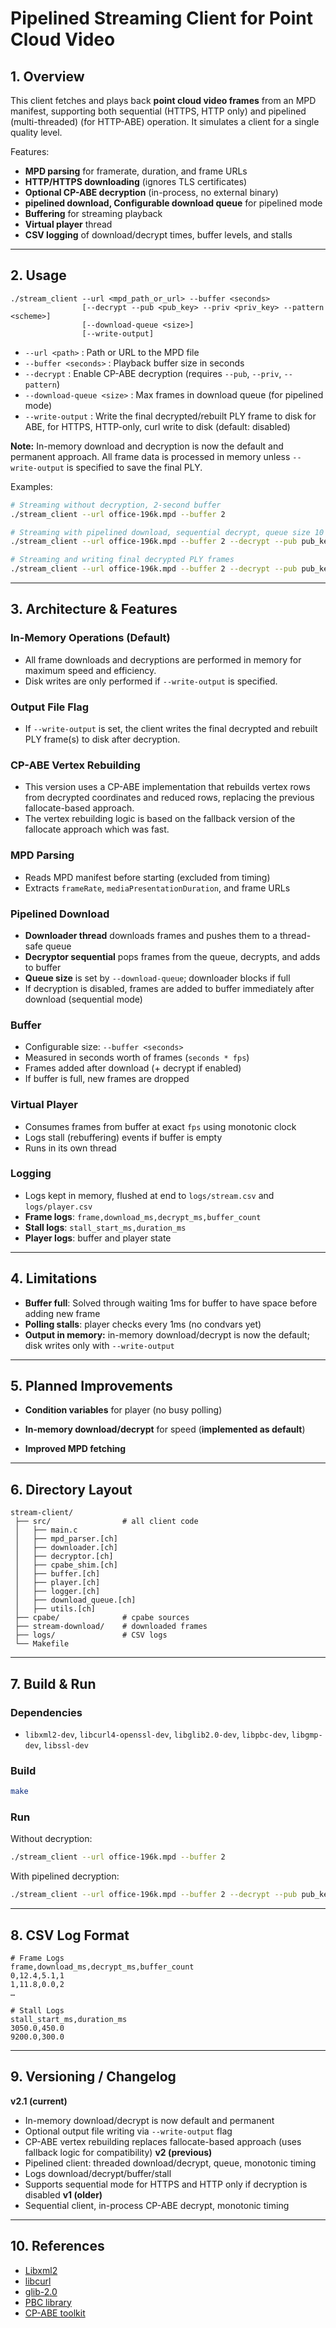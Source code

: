 # Pipelined Streaming Client for Point Cloud Video

## 1. Overview
This client fetches and plays back **point cloud video frames** from an MPD manifest, supporting both sequential (HTTPS, HTTP only) and pipelined (multi-threaded) (for HTTP-ABE) operation. It simulates a client for a single quality level.

Features:
- **MPD parsing** for framerate, duration, and frame URLs
- **HTTP/HTTPS downloading** (ignores TLS certificates)
- **Optional CP-ABE decryption** (in-process, no external binary)
- **pipelined download, Configurable download queue** for pipelined mode
- **Buffering** for streaming playback
- **Virtual player** thread
- **CSV logging** of download/decrypt times, buffer levels, and stalls

---

## 2. Usage

```
./stream_client --url <mpd_path_or_url> --buffer <seconds>
                [--decrypt --pub <pub_key> --priv <priv_key> --pattern <scheme>]
                [--download-queue <size>]
                [--write-output]
```

- `--url <path>` : Path or URL to the MPD file
- `--buffer <seconds>` : Playback buffer size in seconds
- `--decrypt` : Enable CP-ABE decryption (requires `--pub`, `--priv`, `--pattern`)
- `--download-queue <size>` : Max frames in download queue (for pipelined mode)
- `--write-output` : Write the final decrypted/rebuilt PLY frame to disk for ABE, for HTTPS, HTTP-only, curl write to disk (default: disabled)

**Note:** In-memory download and decryption is now the default and permanent approach. All frame data is processed in memory unless `--write-output` is specified to save the final PLY.

Examples:
```bash
# Streaming without decryption, 2-second buffer
./stream_client --url office-196k.mpd --buffer 2

# Streaming with pipelined download, sequential decrypt, queue size 10
./stream_client --url office-196k.mpd --buffer 2 --decrypt --pub pub_key --priv priv_key --pattern xyz --download-queue 10

# Streaming and writing final decrypted PLY frames
./stream_client --url office-196k.mpd --buffer 2 --decrypt --pub pub_key --priv priv_key --pattern xyz --write-output
```

---

## 3. Architecture & Features
### In-Memory Operations (Default)
- All frame downloads and decryptions are performed in memory for maximum speed and efficiency.
- Disk writes are only performed if `--write-output` is specified.

### Output File Flag
- If `--write-output` is set, the client writes the final decrypted and rebuilt PLY frame(s) to disk after decryption.

### CP-ABE Vertex Rebuilding
- This version uses a CP-ABE implementation that rebuilds vertex rows from decrypted coordinates and reduced rows, replacing the previous fallocate-based approach.
- The vertex rebuilding logic is based on the fallback version of the fallocate approach which was fast.

### MPD Parsing
- Reads MPD manifest before starting (excluded from timing)
- Extracts `frameRate`, `mediaPresentationDuration`, and frame URLs

### Pipelined Download
- **Downloader thread** downloads frames and pushes them to a thread-safe queue
- **Decryptor sequential** pops frames from the queue, decrypts, and adds to buffer
- **Queue size** is set by `--download-queue`; downloader blocks if full
- If decryption is disabled, frames are added to buffer immediately after download (sequential mode)

### Buffer
- Configurable size: `--buffer <seconds>`
- Measured in seconds worth of frames (`seconds * fps`)
- Frames added after download (+ decrypt if enabled)
- If buffer is full, new frames are dropped

### Virtual Player
- Consumes frames from buffer at exact `fps` using monotonic clock
- Logs stall (rebuffering) events if buffer is empty
- Runs in its own thread

### Logging
- Logs kept in memory, flushed at end to `logs/stream.csv` and `logs/player.csv`
- **Frame logs**: `frame,download_ms,decrypt_ms,buffer_count`
- **Stall logs**: `stall_start_ms,duration_ms`
- **Player logs**: buffer and player state

---

## 4. Limitations
- **Buffer full**: Solved through waiting 1ms for buffer to have space before adding new frame
- **Polling stalls**: player checks every 1ms (no condvars yet)
- **Output in memory:** in-memory download/decrypt is now the default; disk writes only with `--write-output`

---

## 5. Planned Improvements
- **Condition variables** for player (no busy polling)
  
- **In-memory download/decrypt** for speed (**implemented as default**)
- **Improved MPD fetching**

---

## 6. Directory Layout
```
stream-client/
 ├── src/                # all client code
 │   ├── main.c
 │   ├── mpd_parser.[ch]
 │   ├── downloader.[ch]
 │   ├── decryptor.[ch]
 │   ├── cpabe_shim.[ch]
 │   ├── buffer.[ch]
 │   ├── player.[ch]
 │   ├── logger.[ch]
 │   ├── download_queue.[ch]
 │   ├── utils.[ch]
 ├── cpabe/              # cpabe sources
 ├── stream-download/    # downloaded frames
 ├── logs/               # CSV logs
 └── Makefile
```

---

## 7. Build & Run

### Dependencies
- `libxml2-dev`, `libcurl4-openssl-dev`, `libglib2.0-dev`, `libpbc-dev`, `libgmp-dev`, `libssl-dev`

### Build
```bash
make
```

### Run
Without decryption:
```bash
./stream_client --url office-196k.mpd --buffer 2
```
With pipelined decryption:
```bash
./stream_client --url office-196k.mpd --buffer 2 --decrypt --pub pub_key --priv priv_key --pattern xyz --download-queue 10
```

---

## 8. CSV Log Format

```
# Frame Logs
frame,download_ms,decrypt_ms,buffer_count
0,12.4,5.1,1
1,11.8,0.0,2
…

# Stall Logs
stall_start_ms,duration_ms
3050.0,450.0
9200.0,300.0
```

---

## 9. Versioning / Changelog
**v2.1 (current)**
  - In-memory download/decrypt is now default and permanent
  - Optional output file writing via `--write-output` flag
  - CP-ABE vertex rebuilding replaces fallocate-based approach (uses fallback logic for compatibility)
**v2 (previous)**
  - Pipelined client: threaded download/decrypt, queue, monotonic timing
  - Logs download/decrypt/buffer/stall
  - Supports sequential mode for HTTPS and HTTP only if decryption is disabled
**v1 (older)**
  - Sequential client, in-process CP-ABE decrypt, monotonic timing

---

## 10. References
- [Libxml2](http://xmlsoft.org/)
- [libcurl](https://curl.se/libcurl/)
- [glib-2.0](https://developer.gnome.org/glib/)
- [PBC library](https://crypto.stanford.edu/pbc/)
- [CP-ABE toolkit](https://acsc.cs.utexas.edu/cpabe/)
